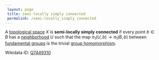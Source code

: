```yaml
---
 layout: page
 title: semi-locally simply connected
 permalink: /semi-locally_simply_connected
---
```

A [topological space](https://defsmath.github.io/DefsMath/topological_space) $X$ is **semi-locally simply connected** if every point $b\in B$ has a [neighborhood](https://defsmath.github.io/DefsMath/neighborhood) $U$ such that the map $\pi_1(U,b)\to \pi_1(B,b)$ between [fundamental groups](https://defsmath.github.io/DefsMath/fundamental_group) is the trivial [group homomorphism](https://defsmath.github.io/DefsMath/group_homomorphism).

Wikidata ID: [Q7449310](https://www.wikidata.org/wiki/Q7449310)